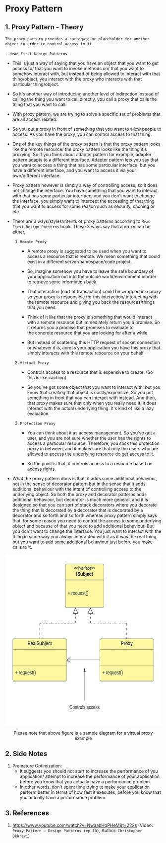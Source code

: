 # Proxy Pattern

## 1. Proxy Pattern - Theory

```
The proxy pattern provides a surrogate or placeholder for another object in order to control access to it.

- Head First Design Patterns -
```

 - This is just a way of saying that you have an object that you want to get access to/ that you want
to invoke methods on/ that you want to somehow interact with, but instead of being allowed to
interact with that thing/object, you interact with the proxy who interacts with that particular
thing/object.


- So it's another way of introducing another level of indirection instead of calling the thing you 
want to call directly, you call a proxy that calls the thing that you want to call.
 
  
- With proxy pattern, we are trying to solve a specific set of problems that are all access related.


- So you put a proxy in front of something that you want  to allow people to access. As you have the
proxy, you can control access to that thing.


- One of the key things of the proxy pattern is that the proxy pattern looks like the remote
  resource/ the proxy pattern looks like the thing it's proxying. So if you think about adapter 
  pattern for example, adapter pattern adapts to a different interface. Adapter pattern lets you
  say that you want to access a thing that has some particular interface, but you have a 
  different interface, and you want to access it via your own/different interface.

  
- Proxy pattern however is simply a way of controlling access, so it does not change the interface.
  You have something that you want to interact with that has some particular interface, and you 
  don't want to change the interface, you simply want to intercept the accessing of that thing that
  you want to access for some reason such as security, caching or etc.

- There are 3 ways/styles/intents of proxy patterns according to `Head First Design Patterns` book.
These 3 ways say that a proxy can be either,
   1. `Remote Proxy`
      - A remote proxy is suggested to be used when you want to access a resource that is remote.
        We mean something that could exist in a different server/namespace/code project. 
      
      - So, imagine somehow you have to leave the safe boundary of your application out into the
        outside world/environment inorder to retrieve some information back. 
      
      - That interaction (sort of transaction) could be wrapped in a proxy so your proxy is
        responsible for this interaction/ interacting with the remote resource and giving you
        back the resources/things that you need.
      
      - Think of it like that the proxy is something that would interact with a remote resource but
        immediately return you a promise. So it returns you a promise that promises to evaluate to\
        the concrete resource that you are looking for after a while.
      
      - But instead of scattering this HTTP request of socket connection or whatever it is, across
        your application you have this proxy that simply interacts with this remote resource on your 
        behalf.
   
   2. `Virtual Proxy`
       - Controls access to a resource that is expensive to create. (So this is like caching)
      
       - So you've got some object that you want to interact with, but you know that creating that
         object is costly/expensive. So you put something in front that you can interact with
         instead. And then, that proxy makes sure that only when you really need it, it does
         interact with the actual underlying thing. It's kind of like a lazy evaluation.
      
   3. `Protection Proxy` 
       - You can think about it as access management. So you've got a user, and you are not sure
         whether the user has the rights to access a particular resource. Therefore, you stick this
         protection proxy in between, and it makes sure that only the users who are allowed to access
         the underlying resource do get access to it.
      
       - So the point is that, it controls access to a resource based on access rights.


- What the proxy pattern does is that, it adds some additional behaviour, not in the sense of
  decorator pattern but in the sense that it adds additional behaviour with the intent of
  controlling access to the underlying object. So both the proxy and decorator patterns adds
  additional behaviour, but decorator is much more general, and it is designed so that you can sort
  of stack decorators where you decorate the thing that is decorated by a decorator that is decorated
  by a decorator and so forth and so forth whereas proxy pattern simply says that, for some reason
  you need to control the access to some underlying object and because of that you need to add
  additional behaviour. But you don't want to change the interface. You just want to interact with
  the thing in same way you always interacted with it as if was the real thing, but you want to add
  some additional behaviour just before you make calls to it.


<div align="center">
    <img alt="proxy-pattern-basic-diagram" height="550"
        src="src/main/resources/images/proxy-pattern-basic-diagram.jpeg" 
        title="proxy-pattern-basic-diagram" width="600"/>
    <p>Please note that above figure is a sample diagram for a virtual proxy example</p>
</div>

## 2. Side Notes

1. Premature Optimization:
   - It suggests you should not start to increase the performance of you application/ attempt to 
     increase the performance of your application before you know that you actually have a 
     performance problem.
   - In other words, don't spent time trying to make your application perform better in terms of
     how fast it executes, before you know that you actually have a performance problem.  


## 3. References

1. https://www.youtube.com/watch?v=NwaabHqPHeM&t=222s (Video: `Proxy Pattern – Design Patterns
   (ep 10)`, Author: `Christopher Okhravi`)

